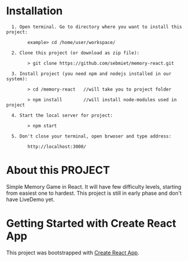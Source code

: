 # Installation
      
      1. Open terminal. Go to directory where you want to install this project:

    		example> cd /home/user/workspace/

      2. Clone this project (or download as zip file):

    		> git clone https://github.com/sebmiet/memory-react.git

      3. Install project (you need npm and nodejs installed in our system):

    		> cd /memory-react   //will take you to project folder

    		> npm install        //will install node-modules used in project

      4. Start the local server for project:

    		> npm start

      5. Don't close your terminal, open brwoser and type address:

    		http://localhost:3000/

# About this PROJECT

Simple Memory Game in React. It will have few difficulty levels, starting from easiest one to hardest. This project is still in early phase and don't have LiveDemo yet.

# Getting Started with Create React App

This project was bootstrapped with [Create React App](https://github.com/facebook/create-react-app).
